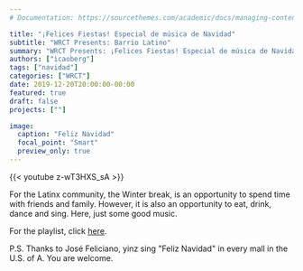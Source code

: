 ```yaml
---
# Documentation: https://sourcethemes.com/academic/docs/managing-content/

title: "¡Felices Fiestas! Especial de música de Navidad"
subtitle: "WRCT Presents: Barrio Latino"
summary: "WRCT Presents: ¡Felices Fiestas! Especial de música de Navidad"
authors: ["icaoberg"]
tags: ["navidad"]
categories: ["WRCT"]
date: 2019-12-20T20:00:00-00:00
featured: true
draft: false
projects: [""]

image:
  caption: "Feliz Navidad"
  focal_point: "Smart"
  preview_only: true
---
```


{{< youtube z-wT3HXS_sA  >}}

For the Latinx community, the Winter break, is an opportunity to spend time with friends and family. However, it is also an opportunity to eat, drink, dance and sing. Here, just some good music.

For the playlist, click [here](https://play.google.com/music/playlist/AMaBXymM9T1BNS4lhl0zvGpvaui3Jy8auuzYmXvah-mVrD_29tZvF0pHPPnsmyC10b1YtWvbayUITmhNH5OEJjfmLhOxcZbTiA%3D%3D).

P.S. Thanks to José Feliciano, yinz sing "Feliz Navidad" in every mall in the U.S. of A. You are welcome.
